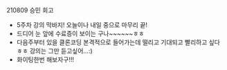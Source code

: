210809 승민 회고

- 5주차 강의 막바지! 오늘이나 내일 중으로 마무리 끝!
- 드디어 눈 앞에 수료증이 보이는 구나~~~~~~ㅎㅎ
- 다음주부터 있을 클론코딩 본격적으로 들어가는데 떨리고 기대되고 빨리하고 싶다ㅎㅎ
  강의는 그만 듣고싶어...:)
- 화이팅한번 해보자구!!!

